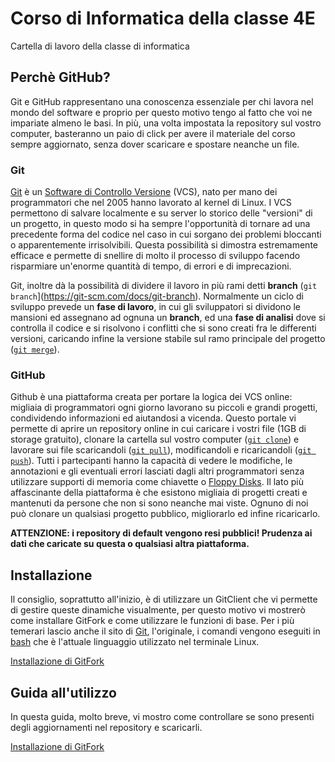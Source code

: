 # Corso di Informatica della classe 4E
Cartella di lavoro della classe di informatica

## Perchè GitHub?
Git e GitHub rappresentano una conoscenza essenziale per chi lavora nel mondo del software e proprio per questo motivo tengo al fatto che voi ne impariate almeno le basi. In più, una volta impostata la repository sul vostro computer, basteranno un paio di click per avere il materiale del corso sempre aggiornato, senza dover scaricare e spostare neanche un file. 

### Git
[Git](https://en.wikipedia.org/wiki/Git) è un [Software di Controllo Versione](https://it.wikipedia.org/wiki/Controllo_versione) (VCS), nato per mano dei programmatori che nel 2005 hanno lavorato al kernel di Linux. I VCS permettono di salvare localmente e su server lo storico delle "versioni" di un progetto, in questo modo si ha sempre l'opportunità di tornare ad una precedente forma del codice nel caso in cui sorgano dei problemi bloccanti o apparentemente irrisolvibili. 
Questa possibilità si dimostra estremamente efficace e permette di snellire di molto il processo di sviluppo facendo risparmiare un'enorme quantità di tempo, di errori e di imprecazioni. 

Git, inoltre dà la possibilità di dividere il lavoro in più rami detti **branch** (```git branch```](https://git-scm.com/docs/git-branch). Normalmente un ciclo di sviluppo prevede un **fase di lavoro**, in cui gli sviluppatori si dividono le mansioni ed assegnano ad ognuna un **branch**, ed una **fase di analisi** dove si controlla il codice e si risolvono i conflitti che si sono creati fra le differenti versioni, caricando infine la versione stabile sul ramo principale del progetto ([```git merge```](https://git-scm.com/docs/git-merge)).

### GitHub
Github è una piattaforma creata per portare la logica dei VCS online: migliaia di programmatori ogni giorno lavorano su piccoli e grandi progetti, condividendo informazioni ed aiutandosi a vicenda. 
Questo portale vi permette di aprire un repository online in cui caricare i vostri file (1GB di storage gratuito), clonare la cartella sul vostro computer ([```git clone```](https://www.git-scm.com/docs/git-clone)) e lavorare sui file scaricandoli ([```git pull```](https://www.git-scm.com/docs/git-pull)), modificandoli e ricaricandoli ([```git push```](https://git-scm.com/docs/git-push)). Tutti i partecipanti hanno la capacità di vedere le modifiche, le annotazioni e gli eventuali errori lasciati dagli altri programmatori senza utilizzare supporti di memoria come chiavette o [Floppy Disks](https://it.wikipedia.org/wiki/Floppy_disk).
Il lato più affascinante della piattaforma è che esistono migliaia di progetti creati e mantenuti da persone che non si sono neanche mai viste. Ognuno di noi può clonare un qualsiasi progetto pubblico, migliorarlo ed infine ricaricarlo.

**ATTENZIONE: i repository di default vengono resi pubblici! Prudenza ai dati che caricate su questa o qualsiasi altra piattaforma.**


## Installazione
Il consiglio, soprattutto all'inizio, è di utilizzare un GitClient che vi permette di gestire queste dinamiche visualmente, per questo motivo vi mostrerò come installare GitFork e come utilizzare le funzioni di base. 
Per i più temerari lascio anche il sito di [Git](https://gitforwindows.org/), l'originale, i comandi vengono eseguiti in [bash](https://it.wikipedia.org/wiki/Bash) che è l'attuale linguaggio utilizzato nel terminale Linux.

[Installazione di GitFork](../../wiki/Installazione-di-GitFork)

## Guida all'utilizzo
In questa guida, molto breve, vi mostro come controllare se sono presenti degli aggiornamenti nel repository e scaricarli.

[Installazione di GitFork](../../wiki/Guida-all'utilizzo-di-base-di-GitFork)
